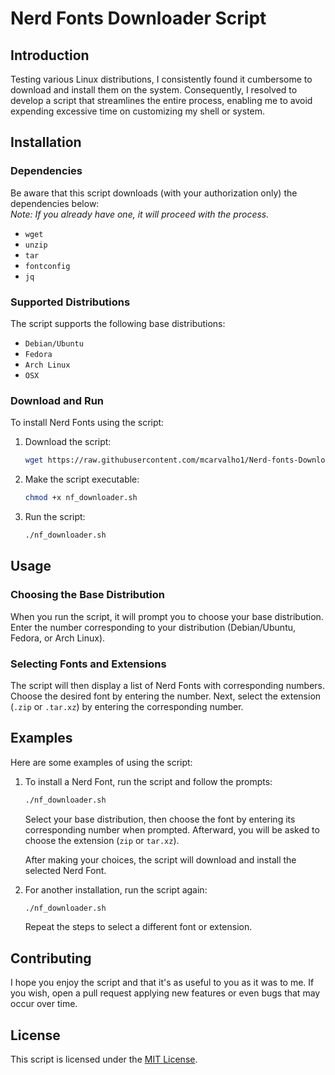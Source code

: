 # Nerd Fonts Downloader Script

## Introduction

Testing various Linux distributions, I consistently found it cumbersome to download and install them on the system. Consequently, I resolved to develop a script that streamlines the entire process, enabling me to avoid expending excessive time on customizing my shell or system.

## Installation

### Dependencies

Be aware that this script downloads (with your authorization only) the dependencies below: </br>
_Note: If you already have one, it will proceed with the process._

- `wget`
- `unzip`
- `tar`
- `fontconfig`
- `jq`

### Supported Distributions

The script supports the following base distributions:

- `Debian/Ubuntu`
- `Fedora`
- `Arch Linux`
- `OSX`

### Download and Run

To install Nerd Fonts using the script:

1. Download the script:

    ```bash
    wget https://raw.githubusercontent.com/mcarvalho1/Nerd-fonts-Downloader-Script/master/nf_downloader.sh
    ```

2. Make the script executable:

    ```bash
    chmod +x nf_downloader.sh
    ```

3. Run the script:

    ```bash
    ./nf_downloader.sh
    ```

## Usage

### Choosing the Base Distribution

When you run the script, it will prompt you to choose your base distribution. Enter the number corresponding to your distribution (Debian/Ubuntu, Fedora, or Arch Linux).

### Selecting Fonts and Extensions

The script will then display a list of Nerd Fonts with corresponding numbers. Choose the desired font by entering the number. Next, select the extension (`.zip` or `.tar.xz`) by entering the corresponding number.

## Examples

Here are some examples of using the script:

1. To install a Nerd Font, run the script and follow the prompts:

    ```bash
    ./nf_downloader.sh
    ```

    Select your base distribution, then choose the font by entering its corresponding number when prompted. Afterward, you will be asked to choose the extension (`zip` or `tar.xz`).

    After making your choices, the script will download and install the selected Nerd Font.

2. For another installation, run the script again:

    ```bash
    ./nf_downloader.sh
    ```

    Repeat the steps to select a different font or extension.

## Contributing

I hope you enjoy the script and that it's as useful to you as it was to me.
If you wish, open a pull request applying new features or even bugs that may occur over time.

## License

This script is licensed under the [MIT License](LICENSE).
